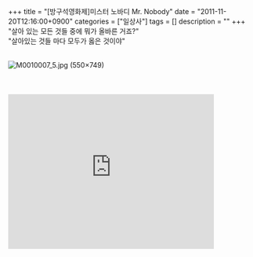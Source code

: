 +++
title = "[방구석영화제]미스터 노바디 Mr. Nobody"
date = "2011-11-20T12:16:00+0900"
categories = ["일상사"]
tags = []
description = ""
+++
<span class="copyright_entry" style="display:block;" title="[방구석영화제]미스터 노바디 Mr. Nobody@@**@@http://shed.egloos.com/3769154"></span>"살아 있는 모든 것들 중에 뭐가 올바른 거죠?"
<br>"살아있는 것들 마다 모두가 옳은 것이야"
<br>
<br>
<div>
 <img src="/attachment/3769154_1.jpg" alt="M0010007_5.jpg (550×749)">
</div>
<div>
 <br>
</div>
<br>
<br>
<embed src="http://www.youtube.com/v/oU_aIfityBQ?version=3&amp;hl=ko_KR" type="application/x-shockwave-flash" width="420" height="315" allowscriptaccess="always" allowfullscreen="true"> 
<!--
       <rdf:RDF xmlns:rdf="http://www.w3.org/1999/02/22-rdf-syntax-ns#"
		    xmlns:dc="http://purl.org/dc/elements/1.1/"
		    xmlns:trackback="http://madskills.com/public/xml/rss/module/trackback/">
       <rdf:Description
	        rdf:about="http://shed.egloos.com/3769154"
	        dc:identifier="http://shed.egloos.com/3769154"
	        dc:title="[방구석영화제]미스터 노바디 Mr. Nobody"
	        trackback:ping="http://shed.egloos.com/tb/3769154"/>
       </rdf:RDF>
       -->

<ul></ul>
